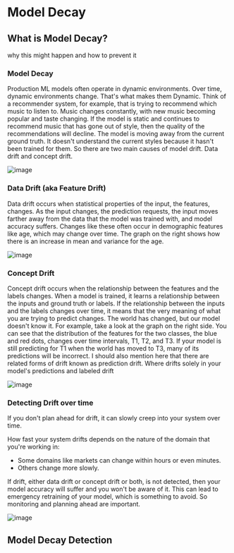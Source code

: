 # Model Decay

## What is Model Decay?
why this might happen and how to prevent it

### Model Decay
Production ML models often operate in dynamic environments. Over time, dynamic environments change. That's what makes them Dynamic. Think of a recommender system, for example, that is trying to recommend which music to listen to. Music changes constantly, with new music becoming popular and taste changing. If the model is static and continues to recommend music that has gone out of style, then the quality of the recommendations will decline. The model is moving away from the current ground truth. It doesn't understand the current styles because it hasn't been trained for them. So there are two main causes of model drift. Data drift and concept drift.

![image](https://user-images.githubusercontent.com/1645304/134739651-76c27b24-d854-40ca-920d-b35c90e2c5a7.png)

### Data Drift (aka Feature Drift)
Data drift occurs when statistical properties of the input, the features, changes. As the input changes, the prediction requests, the input moves farther away from the data that the model was trained with, and model accuracy suffers. Changes like these often occur in demographic features like age, which may change over time. The graph on the right shows how there is an increase in mean and variance for the age.

![image](https://user-images.githubusercontent.com/1645304/134739764-65674cbd-59a4-408b-bfe3-9355ce64bf3c.png)

### Concept Drift
Concept drift occurs when the relationship between the features and the labels changes. When a model is trained, it learns a relationship between the inputs and ground truth or labels. If the relationship between the inputs and the labels changes over time, it means that the very meaning of what you are trying to predict changes. The world has changed, but our model doesn't know it. For example, take a look at the graph on the right side. You can see that the distribution of the features for the two classes, the blue and red dots, changes over time intervals, T1, T2, and T3. If your model is still predicting for T1 when the world has moved to T3, many of its predictions will be incorrect. I should also mention here that there are related forms of drift known as prediction drift. Where drifts solely in your model's predictions and labeled drift

![image](https://user-images.githubusercontent.com/1645304/134739943-a9e59ea3-8c59-4eaf-b0f1-e618f0669112.png)


### Detecting Drift over time
 If you don't plan ahead for drift, it can slowly creep into your system over time.
 
 How fast your system drifts depends on the nature of the domain that you're working in:
 - Some domains like markets can change within hours or even minutes.
 - Others change more slowly.
 
 If drift, either data drift or concept drift or both, is not detected, then your model accuracy will suffer and you won't be aware of it. This can lead to emergency retraining of your model, which is something to avoid. So monitoring and planning ahead are important.
 
![image](https://user-images.githubusercontent.com/1645304/134740105-a3e11f7b-34e8-423c-b7b2-4d24a2fadc3b.png)

## Model Decay Detection
